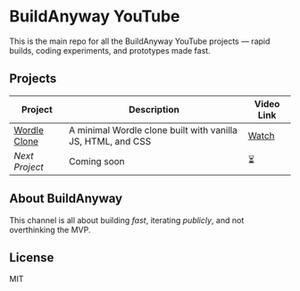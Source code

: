 # BuildAnyway YouTube

This is the main repo for all the BuildAnyway YouTube projects — rapid builds, coding experiments, and prototypes made fast.

## Projects

| Project        | Description                        | Video Link                     |
|---------------|------------------------------------|--------------------------------|
| [Wordle Clone](./wordle-clone) | A minimal Wordle clone built with vanilla JS, HTML, and CSS | [Watch](https://youtube.com/@buildanyway) |
| _Next Project_ | Coming soon                        | ⏳ |

## About BuildAnyway
This channel is all about building *fast*, iterating *publicly*, and not overthinking the MVP.

## License
MIT
